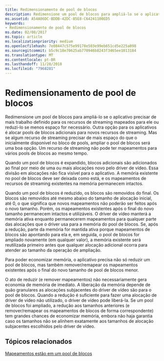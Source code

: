 ```yaml
---
title: Redimensionamento de pool de blocos
description: Redimensione um pool de blocos para ampliá-lo se o aplicativo precisar de mais trabalho definido para os recursos de streaming mapeados para ele ou reduzi-lo se menos espaço for necessário.
ms.assetid: A54A06DC-BDDB-42DC-85E8-C64241100ED5
keywords:
- Redimensionamento de pool de blocos
ms.date: 02/08/2017
ms.topic: article
ms.localizationpriority: medium
ms.openlocfilehash: 7e08447c575e99178e503e99eb651cd5e225a898
ms.sourcegitcommit: b5c9c18e70625ab770946b8243f3465ee1013184
ms.translationtype: MT
ms.contentlocale: pt-BR
ms.lasthandoff: 11/28/2018
ms.locfileid: "7968281"
---
```

# <a name="tile-pool-resizing"></a>Redimensionamento de pool de blocos


Redimensione um pool de blocos para ampliá-lo se o aplicativo precisar de mais trabalho definido para os recursos de streaming mapeados para ele ou reduzi-lo se menos espaço for necessário. Outra opção para os aplicativos é alocar pools de blocos adicionais para novos recursos de streaming. Mas se algum recurso de streaming precisar de mais espaço do que o inicialmente disponível no bloco de pools, ampliar o pool de blocos será uma boa opção. Um recurso de streaming não pode ter mapeamentos para vários pools de blocos ao mesmo tempo.

Quando um pool de blocos é expandido, blocos adicionais são adicionados ao final por meio de uma ou mais alocações novo pelo driver de vídeo. Essa divisão em alocações não fica visível para o aplicativo. A memória existente no pool de blocos deve ser deixada como está, e os mapeamentos de recursos de streaming existentes na memória permanecem intactos.

Quando um pool de blocos é reduzido, os blocos são removidos do final. Os blocos são removidos até mesmo abaixo do tamanho de alocação inicial, até 0, o que significa que novos mapeamentos não poderão ser feitos após o novo tamanho. Porém, os mapeamentos existentes após o final do novo tamanho permanecem intactos e utilizáveis. O driver de vídeo manterá a memória ativa enquanto permanecerem mapeamentos para qualquer parte das alocações que o driver usa para a memória do pool de blocos. Se, após a redução, parte da memória for mantida ativa porque mapeamentos de blocos são apontando para ela e, em seguida, o pool de blocos for ampliado novamente (em qualquer valor), a memória existente será reutilizada primeiro antes que qualquer alocação adicional ocorra para atender ao tamanho da operação de ampliação.

Para poder economizar memória, o aplicativo precisa não só reduzir um pool de blocos, mas também remover/remapear os mapeamentos existentes após o final do novo tamanho de pool de blocos menor.

O ato de reduzir (e remover mapeamentos) não necessariamente gera economia de memória de imediato. A liberação da memória depende de quão granulares as alocações subjacentes do driver de vídeo são para o pool de blocos. Quando a redução é suficiente para fazer uma alocação de driver de vídeo não utilizado, o driver de vídeo pode liberá-la. Se um pool de blocos foi ampliado, a redução aos tamanhos anteriores (e remover/remapear os mapeamentos de blocos de forma correspondente) tem grandes chances de economizar memória, embora não haja garantia caso os tamanhos não se alinhem exatamente aos tamanhos de alocação subjacentes escolhidos pelo driver de vídeo.

## <a name="span-idrelated-topicsspanrelated-topics"></a><span id="related-topics"></span>Tópicos relacionados


[Mapeamentos estão em um pool de blocos](mappings-are-into-a-tile-pool.md)

 

 




